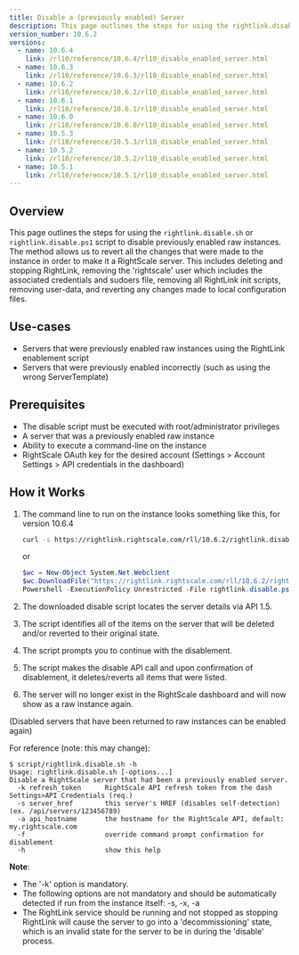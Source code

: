 ```yaml
---
title: Disable a (previously enabled) Server
description: This page outlines the steps for using the rightlink.disable.sh or rightlink.disable.ps1 script to disable previously enabled raw instances.
version_number: 10.6.2
versions:
  - name: 10.6.4
    link: /rl10/reference/10.6.4/rl10_disable_enabled_server.html
  - name: 10.6.3
    link: /rl10/reference/10.6.3/rl10_disable_enabled_server.html
  - name: 10.6.2
    link: /rl10/reference/10.6.2/rl10_disable_enabled_server.html
  - name: 10.6.1
    link: /rl10/reference/10.6.1/rl10_disable_enabled_server.html
  - name: 10.6.0
    link: /rl10/reference/10.6.0/rl10_disable_enabled_server.html
  - name: 10.5.3
    link: /rl10/reference/10.5.3/rl10_disable_enabled_server.html
  - name: 10.5.2
    link: /rl10/reference/10.5.2/rl10_disable_enabled_server.html
  - name: 10.5.1
    link: /rl10/reference/10.5.1/rl10_disable_enabled_server.html
---
```


## Overview

This page outlines the steps for using the `rightlink.disable.sh` or `rightlink.disable.ps1` script to disable previously enabled raw instances. The method allows us to revert all the changes that were made to the instance in order to make it a RightScale server. This includes deleting and stopping RightLink, removing the 'rightscale' user which includes the associated credentials and sudoers file, removing all RightLink init scripts, removing user-data, and reverting any changes made to local configuration files.

## Use-cases

* Servers that were previously enabled raw instances using the RightLink enablement script
* Servers that were previously enabled incorrectly (such as using the wrong ServerTemplate)

## Prerequisites

* The disable script must be executed with root/administrator privileges
* A server that was a previously enabled raw instance
* Ability to execute a command-line on the instance
* RightScale OAuth key for the desired account (Settings > Account Settings > API credentials in the dashboard)

## How it Works

1. The command line to run on the instance looks something like this, for version 10.6.4

    ~~~ bash
    curl -s https://rightlink.rightscale.com/rll/10.6.2/rightlink.disable.sh | sudo bash -s -- -k e22f8d37...456
    ~~~

    or

    ~~~ powershell
    $wc = New-Object System.Net.Webclient
    $wc.DownloadFile("https://rightlink.rightscale.com/rll/10.6.2/rightlink.disable.ps1", "$pwd\rightlink.disable.ps1")
    Powershell -ExecutionPolicy Unrestricted -File rightlink.disable.ps1 -k e22f8d37...456
    ~~~

2. The downloaded disable script locates the server details via API 1.5.
3. The script identifies all of the items on the server that will be deleted and/or reverted to their original state.
4. The script prompts you to continue with the disablement.
5. The script makes the disable API call and upon confirmation of disablement, it deletes/reverts all items that were listed.
6. The server will no longer exist in the RightScale dashboard and will now show as a raw instance again.

(Disabled servers that have been returned to raw instances can be enabled again)

For reference (note: this may change):

  ~~~
  $ script/rightlink.disable.sh -h
  Usage: rightlink.disable.sh [-options...]
  Disable a RightScale server that had been a previously enabled server.
    -k refresh_token      RightScale API refresh token from the dash Settings>API Credentials (req.)
    -s server_href        this server's HREF (disables self-detection) (ex. /api/servers/123456789)
    -a api_hostname       the hostname for the RightScale API, default: my.rightscale.com
    -f                    override command prompt confirmation for disablement
    -h                    show this help
  ~~~

**Note**:

* The '-k' option is mandatory.
* The following options are not mandatory and should be automatically detected if run from the instance itself: -s, -x, -a
* The RightLink service should be running and not stopped as stopping RightLink will cause the server to go into a 'decommissioning' state, which is an invalid state for the server to be in during the 'disable' process.
